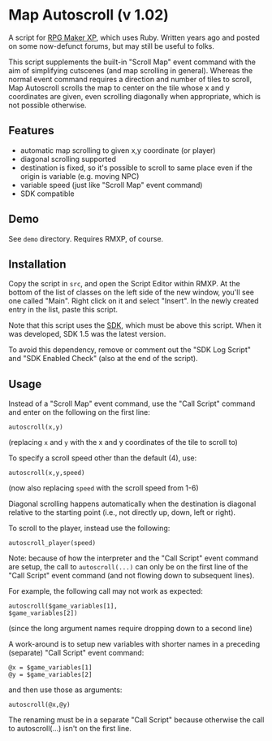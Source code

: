Map Autoscroll (v 1.02)
===

A script for [RPG Maker XP](http://en.wikipedia.org/wiki/RPG_Maker_XP), which uses Ruby. Written years ago and posted on some now-defunct forums, but may still be useful to folks.

This script supplements the built-in "Scroll Map" event command with the aim of simplifying cutscenes (and map scrolling in general). Whereas the normal event command requires a direction and number of tiles to scroll, Map Autoscroll scrolls the map to center on the tile whose x and y coordinates are given, even scrolling diagonally when appropriate, which is not possible otherwise.

Features
---
* automatic map scrolling to given x,y coordinate (or player)
* diagonal scrolling supported
* destination is fixed, so it's possible to scroll to same place even if the origin is variable (e.g. moving NPC)
* variable speed (just like "Scroll Map" event command)
* SDK compatible

Demo
---
See `demo` directory. Requires RMXP, of course.


Installation
---
Copy the script in `src`, and open the Script Editor within RMXP. At the bottom of the list of classes on the left side of the new window, you'll see one called "Main". Right click on it and select "Insert". In the newly created entry in the list, paste this script.

Note that this script uses the [SDK](http://www.hbgames.org/forums/viewtopic.php?t=1802.0), which must be above this script. When it was developed, SDK 1.5 was the latest version.

To avoid this dependency, remove or comment out the "SDK Log Script" and "SDK Enabled Check" (also at the end of the script).


Usage
---
Instead of a "Scroll Map" event command, use the "Call Script" command and enter on the following on the first line:

    autoscroll(x,y)

(replacing `x` and `y` with the x and y coordinates of the tile to scroll to)

To specify a scroll speed other than the default (4), use:

    autoscroll(x,y,speed)

(now also replacing `speed` with the scroll speed from 1-6)

Diagonal scrolling happens automatically when the destination is diagonal relative to the starting point (i.e., not directly up, down, left or right).

To scroll to the player, instead use the following:

    autoscroll_player(speed)

Note: because of how the interpreter and the "Call Script" event command are setup, the call to `autoscroll(...)` can only be on the first line of the "Call Script" event command (and not flowing down to subsequent lines).

For example, the following call may not work as expected:

    autoscroll($game_variables[1],
    $game_variables[2])

(since the long argument names require dropping down to a second line)

A work-around is to setup new variables with shorter names in a preceding (separate) "Call Script" event command:

    @x = $game_variables[1]
    @y = $game_variables[2]

and then use those as arguments:

    autoscroll(@x,@y)

The renaming must be in a separate "Call Script" because otherwise the call to autoscroll(...) isn't on the first line.
